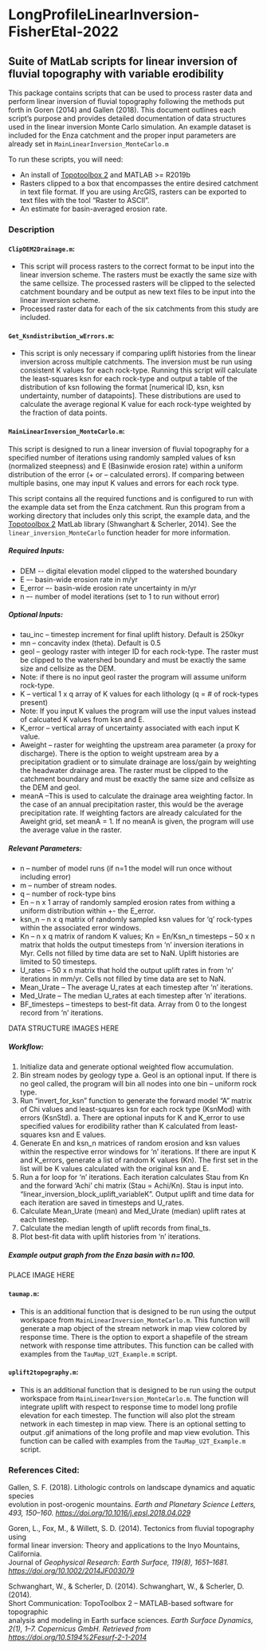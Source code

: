 # LongProfileLinearInversion-FisherEtal-2022

## Suite of MatLab scripts for linear inversion of fluvial topography with variable erodibility

This package contains scripts that can be used to process raster data and perform linear
inversion of fluvial topography following the methods put forth in Goren (2014) and Gallen (2018). This document outlines each script’s purpose and provides
detailed documentation of data structures used in the linear inversion Monte Carlo simulation.
An example dataset is included for the Enza catchment and the proper input parameters are
already set in `MainLinearInversion_MonteCarlo.m`


To run these scripts, you will need:
- An install of [Topotoolbox 2](https://topotoolbox.wordpress.com/) and MATLAB >= R2019b
- Rasters clipped to a box that encompasses the entire desired catchment in text file format. If
you are using ArcGIS, rasters can be exported to text files with the tool “Raster to ASCII”.
- An estimate for basin-averaged erosion rate.

### Description

#### `ClipDEM2Drainage.m`:
- This script will process rasters to the correct format to be input into the linear inversion
scheme. The rasters must be exactly the same size with the same cellsize. The processed
rasters will be clipped to the selected catchment boundary and be output as new text files to
be input into the linear inversion scheme.
- Processed raster data for each of the six catchments from this study are included.

#### `Get_Ksndistribution_wErrors.m`:
- This script is only necessary if comparing uplift histories from the linear inversion across
multiple catchments. The inversion must be run using consistent K values for each rock-type.
Running this script will calculate the least-squares ksn for each rock-type and output a table of
the distribution of ksn following the format [numerical ID, ksn, ksn undertainty, number of
datapoints]. These distributions are used to calculate the average regional K value for each
rock-type weighted by the fraction of data points.

#### `MainLinearInversion_MonteCarlo.m`:
This script is designed to run a linear inversion of fluvial topography for a specified
number of iterations using randomly sampled values of ksn (normalized steepness) and E (Basinwide erosion rate) within a uniform distribution of the error (+ or – calculated errors). If
comparing between multiple basins, one may input K values and errors for each rock type.

This script contains all the required functions and is configured to run with the example
data set from the Enza catchment. Run this program from a working directory that includes only
this script, the example data, and the [Topotoolbox 2](https://topotoolbox.wordpress.com/) MatLab library (Shwanghart & Scherler, 2014). See the
`linear_inversion_MonteCarlo` function header for more information.

##### Required Inputs:
- DEM -- digital elevation model clipped to the watershed boundary
- E –- basin-wide erosion rate in m/yr
- E_error –- basin-wide erosion rate uncertainty in m/yr
- n –- number of model iterations (set to 1 to run without error)

##### Optional Inputs:
- tau_inc – timestep increment for final uplift history. Default is 250kyr
- mn – concavity index (theta). Default is 0.5
- geol – geology raster with integer ID for each rock-type. The raster must be clipped to the
watershed boundary and must be exactly the same size and cellsize as the DEM.
 - Note: if there is no input geol raster the program will assume uniform rock-type.
- K – vertical 1 x q array of K values for each lithology (q = # of rock-types present)
 - Note: If you input K values the program will use the input values instead of calcuated K
values from ksn and E.
- K_error – vertical array of uncertainty associated with each input K value.
- Aweight – raster for weighting the upstream area parameter (a proxy for discharge). There is the
option to weight upstream area by a precipitation gradient or to simulate drainage are
loss/gain by weighting the headwater drainage area. The raster must be clipped to the
catchment boundary and must be exactly the same size and cellsize as the DEM and geol.
- meanA –This is used to calculate the drainage area weighting factor. In the case of an annual
precipitation raster, this would be the average precipitation rate. If weighting factors are
already calculated for the Aweight grid, set meanA = 1. If no meanA is given, the
program will use the average value in the raster.

##### Relevant Parameters:
- n – number of model runs (if n=1 the model will run once without including error)
- m – number of stream nodes.
- q – number of rock-type bins
- En – n x 1 array of randomly sampled erosion rates from withing a uniform distribution within +- the E_error.
- ksn_n – n x q matrix of randomly sampled ksn values for ‘q’ rock-types within the associated error windows.
- Kn – n x q matrix of random K values; Kn = En/Ksn_n
timesteps – 50 x n matrix that holds the output timesteps from ‘n’ inversion iterations in Myr. Cells not filled by time data are set to NaN. Uplift histories are limited to 50 timesteps.
- U_rates – 50 x n matrix that hold the output uplift rates in from ‘n’ iterations in mm/yr. Cells not filled by time data are set to NaN.
- Mean_Urate – The average U_rates at each timestep after ‘n’ iterations.
- Med_Urate – The median U_rates at each timestep after ’n’ iterations.
- BF_timesteps – timesteps to best-fit data. Array from 0 to the longest record from ‘n’ iterations.

DATA STRUCTURE IMAGES HERE

##### Workflow:
1. Initialize data and generate optional weighted flow accumulation.
2. Bin stream nodes by geology type
a. Geol is an optional input. If there is no geol called, the program will bin
all nodes into one bin – uniform rock type.
3. Run “invert_for_ksn” function to generate the forward model “A” matrix of Chi
values and least-squares ksn for each rock type (KsnMod) with errors (KsnStd).
a. There are optional inputs for K and K_error to use specified values for
erodibility rather than K calculated from least-squares ksn and E values.
4. Generate En and ksn_n matrices of random erosion and ksn values within the
respective error windows for ‘n’ iterations. If there are input K and K_errors,
generate a list of random K values (Kn). The first set in the list will be K values
calculated with the original ksn and E.
5. Run a for loop for ‘n’ iterations. Each iteration calculates Stau from Kn and the
forward ‘Achi’ chi matrix (Stau = Achi/Kn). Stau is input into.
“linear_inversion_block_uplift_variableK”. Output uplift and time data for each
iteration are saved in timesteps and U_rates.
6. Calculate Mean_Urate (mean) and Med_Urate (median) uplift rates at each
timestep.
7. Calculate the median length of uplift records from final_ts.
8. Plot best-fit data with uplift histories from ‘n’ iterations.

 ##### Example output graph from the Enza basin with n=100.
 
PLACE IMAGE HERE

#### `taumap.m`:
- This is an additional function that is designed to be run using the output workspace from `MainLinearInversion_MonteCarlo.m`. This function will generate a map object of the stream network in map view colored by response time. There is the option to export a shapefile of the stream network with response time attributes. This function can be called with examples from the `TauMap_U2T_Example.m` script.

#### `uplift2topography.m`:
- This is an additional function that is designed to be run using the output workspace from `MainLinearInversion_MonteCarlo.m`. The function will integrate uplift with respect to response time to model long profile elevation for each timestep. The function will also plot the stream network in each timestep in map view. There is an optional setting to output .gif animations of the long profile and map view evolution. This function can be called with examples from the `TauMap_U2T_Example.m` script.

### References Cited:
Gallen, S. F. (2018). Lithologic controls on landscape dynamics and aquatic species<br> evolution in post-orogenic mountains. *Earth and Planetary Science Letters, <br> 493, 150–160. https://doi.org/10.1016/j.epsl.2018.04.029*

Goren, L., Fox, M., & Willett, S. D. (2014). Tectonics from fluvial topography using<br> formal linear inversion: Theory and applications to the Inyo Mountains, California.<br> Journal of *Geophysical Research: Earth Surface, 119(8), 1651–1681. https://doi.org/10.1002/2014JF003079*

Schwanghart, W., & Scherler, D. (2014). Schwanghart, W., & Scherler, D. (2014).<br> Short Communication: TopoToolbox 2 – MATLAB-based software for topographic <br> analysis and modeling in Earth surface sciences. *Earth Surface Dynamics,<br> 2(1), 1–7. Copernicus GmbH. Retrieved from https://doi.org/10.5194%2Fesurf-2-1-2014*
